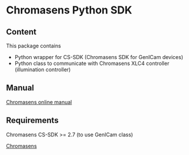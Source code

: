 # Chromasens Python SDK

## Content
This package contains 
- Python wrapper for CS-SDK (Chromasens SDK for GenICam devices)
- Python class to communicate with Chromasens XLC4 controller (illumination controller)

## Manual
[Chromasens online manual](https://docs.chromasens.de/)

## Requirements 
Chromasens CS-SDK >= 2.7 (to use GenICam class)

[Chromasens](https://chromasens.de/en/)
